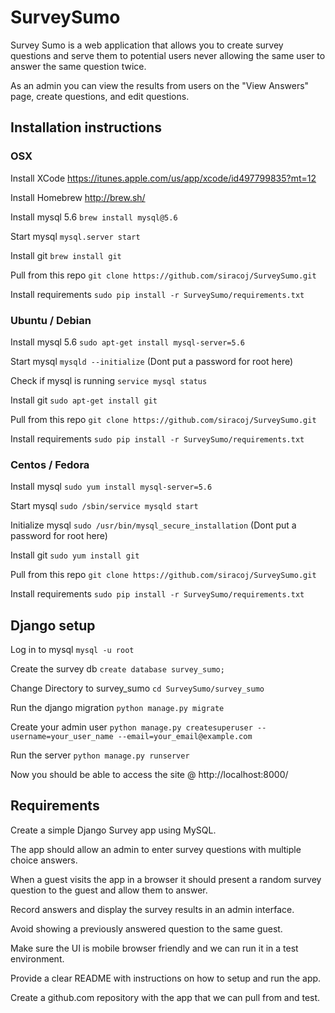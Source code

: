 # SurveySumo

Survey Sumo is a web application that allows you to create survey questions and serve them to potential users never allowing the same user to answer the same question twice.

As an admin you can view the results from users on the "View Answers" page, create questions, and edit questions.

## Installation instructions

### OSX

Install XCode https://itunes.apple.com/us/app/xcode/id497799835?mt=12

Install Homebrew http://brew.sh/

Install mysql 5.6 ` brew install mysql@5.6 `

Start mysql ` mysql.server start `

Install git ` brew install git `

Pull from this repo `git clone https://github.com/siracoj/SurveySumo.git`

Install requirements `sudo pip install -r SurveySumo/requirements.txt`

### Ubuntu / Debian

Install mysql 5.6 ` sudo apt-get install mysql-server=5.6 `

Start mysql ` mysqld --initialize ` (Dont put a password for root here)

Check if mysql is running ` service mysql status `

Install git ` sudo apt-get install git `

Pull from this repo `git clone https://github.com/siracoj/SurveySumo.git`

Install requirements `sudo pip install -r SurveySumo/requirements.txt`

### Centos / Fedora

Install mysql ` sudo yum install mysql-server=5.6 `

Start mysql ` sudo /sbin/service mysqld start `

Initialize mysql ` sudo /usr/bin/mysql_secure_installation ` (Dont put a password for root here)

Install git ` sudo yum install git `

Pull from this repo `git clone https://github.com/siracoj/SurveySumo.git`

Install requirements `sudo pip install -r SurveySumo/requirements.txt`


## Django setup

Log in to mysql `mysql -u root`

Create the survey db `create database survey_sumo;`

Change Directory to survey_sumo `cd SurveySumo/survey_sumo`

Run the django migration `python manage.py migrate`

Create your admin user `python manage.py createsuperuser --username=your_user_name --email=your_email@example.com`

Run the server `python manage.py runserver`

Now you should be able to access the site @ http://localhost:8000/



## Requirements

Create a simple Django Survey app using MySQL.

The app should allow an admin to enter survey questions with multiple choice answers.

When a guest visits the app in a browser it should present a random survey question to the guest and allow them to answer.

Record answers and display the survey results in an admin interface.

Avoid showing a previously answered question to the same guest.

Make sure the UI is mobile browser friendly and we can run it in a test environment.

Provide a clear README with instructions on how to setup and run the app.

Create a github.com repository with the app that we can pull from and test.
